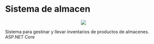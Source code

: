 # Sistema de almacen

<p align="center"><img src="https://somostechies.com/content/images/2019/08/ASP-NET-Core-Logo-1.png"></p>

Sistema para gestinar y llevar inventarios de productos de almacenes. ASP.NET Core
